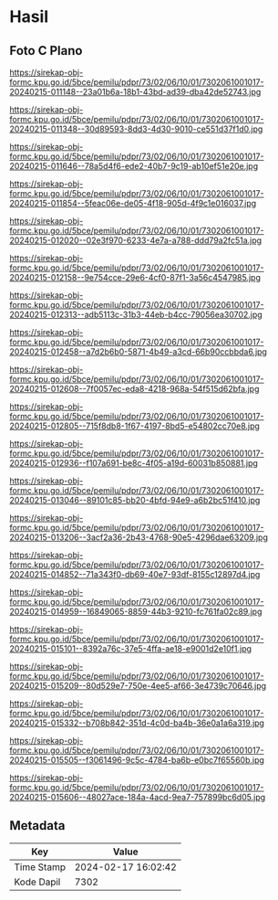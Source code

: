 # Hasil

## Foto C Plano

https://sirekap-obj-formc.kpu.go.id/5bce/pemilu/pdpr/73/02/06/10/01/7302061001017-20240215-011148--23a01b6a-18b1-43bd-ad39-dba42de52743.jpg

https://sirekap-obj-formc.kpu.go.id/5bce/pemilu/pdpr/73/02/06/10/01/7302061001017-20240215-011348--30d89593-8dd3-4d30-9010-ce551d37f1d0.jpg

https://sirekap-obj-formc.kpu.go.id/5bce/pemilu/pdpr/73/02/06/10/01/7302061001017-20240215-011646--78a5d4f6-ede2-40b7-9c19-ab10ef51e20e.jpg

https://sirekap-obj-formc.kpu.go.id/5bce/pemilu/pdpr/73/02/06/10/01/7302061001017-20240215-011854--5feac06e-de05-4f18-905d-4f9c1e016037.jpg

https://sirekap-obj-formc.kpu.go.id/5bce/pemilu/pdpr/73/02/06/10/01/7302061001017-20240215-012020--02e3f970-6233-4e7a-a788-ddd79a2fc51a.jpg

https://sirekap-obj-formc.kpu.go.id/5bce/pemilu/pdpr/73/02/06/10/01/7302061001017-20240215-012158--9e754cce-29e6-4cf0-87f1-3a56c4547985.jpg

https://sirekap-obj-formc.kpu.go.id/5bce/pemilu/pdpr/73/02/06/10/01/7302061001017-20240215-012313--adb5113c-31b3-44eb-b4cc-79056ea30702.jpg

https://sirekap-obj-formc.kpu.go.id/5bce/pemilu/pdpr/73/02/06/10/01/7302061001017-20240215-012458--a7d2b6b0-5871-4b49-a3cd-66b90ccbbda6.jpg

https://sirekap-obj-formc.kpu.go.id/5bce/pemilu/pdpr/73/02/06/10/01/7302061001017-20240215-012608--7f0057ec-eda8-4218-968a-54f515d62bfa.jpg

https://sirekap-obj-formc.kpu.go.id/5bce/pemilu/pdpr/73/02/06/10/01/7302061001017-20240215-012805--715f8db8-1f67-4197-8bd5-e54802cc70e8.jpg

https://sirekap-obj-formc.kpu.go.id/5bce/pemilu/pdpr/73/02/06/10/01/7302061001017-20240215-012936--f107a691-be8c-4f05-a19d-60031b850881.jpg

https://sirekap-obj-formc.kpu.go.id/5bce/pemilu/pdpr/73/02/06/10/01/7302061001017-20240215-013046--89101c85-bb20-4bfd-94e9-a6b2bc51f410.jpg

https://sirekap-obj-formc.kpu.go.id/5bce/pemilu/pdpr/73/02/06/10/01/7302061001017-20240215-013206--3acf2a36-2b43-4768-90e5-4296dae63209.jpg

https://sirekap-obj-formc.kpu.go.id/5bce/pemilu/pdpr/73/02/06/10/01/7302061001017-20240215-014852--71a343f0-db69-40e7-93df-8155c12897d4.jpg

https://sirekap-obj-formc.kpu.go.id/5bce/pemilu/pdpr/73/02/06/10/01/7302061001017-20240215-014959--16849065-8859-44b3-9210-fc761fa02c89.jpg

https://sirekap-obj-formc.kpu.go.id/5bce/pemilu/pdpr/73/02/06/10/01/7302061001017-20240215-015101--8392a76c-37e5-4ffa-ae18-e9001d2e10f1.jpg

https://sirekap-obj-formc.kpu.go.id/5bce/pemilu/pdpr/73/02/06/10/01/7302061001017-20240215-015209--80d529e7-750e-4ee5-af66-3e4739c70646.jpg

https://sirekap-obj-formc.kpu.go.id/5bce/pemilu/pdpr/73/02/06/10/01/7302061001017-20240215-015332--b708b842-351d-4c0d-ba4b-36e0a1a6a319.jpg

https://sirekap-obj-formc.kpu.go.id/5bce/pemilu/pdpr/73/02/06/10/01/7302061001017-20240215-015505--f3061496-9c5c-4784-ba6b-e0bc7f65560b.jpg

https://sirekap-obj-formc.kpu.go.id/5bce/pemilu/pdpr/73/02/06/10/01/7302061001017-20240215-015606--48027ace-184a-4acd-9ea7-757899bc6d05.jpg


## Metadata

| Key        | Value               |
| ---------- | ------------------- |
| Time Stamp | 2024-02-17 16:02:42 |
| Kode Dapil | 7302                |



